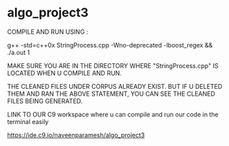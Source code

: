 # algo_project3

COMPILE AND RUN USING :

g++ -std=c++0x StringProcess.cpp -Wno-deprecated -lboost_regex && ./a.out 1

MAKE SURE YOU ARE IN THE DIRECTORY WHERE "StringProcess.cpp" IS LOCATED WHEN U COMPILE
AND RUN.

THE CLEANED FILES UNDER CORPUS ALREADY EXIST. BUT IF U DELETED THEM AND RAN
THE ABOVE STATEMENT, YOU CAN SEE THE CLEANED FILES BEING GENERATED.

LINK TO OUR C9 workspace where u can compile and run our code in the terminal easily

https://ide.c9.io/naveenparamesh/algo_project3